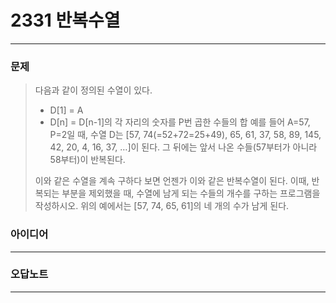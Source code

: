 # 2331 반복수열
------------
### 문제

>다음과 같이 정의된 수열이 있다.
>
>- D[1] = A
>- D[n] = D[n-1]의 각 자리의 숫자를 P번 곱한 수들의 합
>예를 들어 A=57, P=2일 때, 수열 D는 [57, 74(=52+72=25+49), 65, 61, 37, 58, 89, 145, 42, 20, 4, 16, 37, …]이 된다. 그 뒤에는 앞서 나온 수들(57부터가 아니라 58부터)이 반복된다.
>
>이와 같은 수열을 계속 구하다 보면 언젠가 이와 같은 반복수열이 된다. 이때, 반복되는 부분을 제외했을 때, 수열에 남게 되는 수들의 개수를 구하는 프로그램을 작성하시오. 위의 예에서는 [57, 74, 65, 61]의 네 개의 수가 남게 된다.

### 아이디어 
----------


### 오답노트
----------
